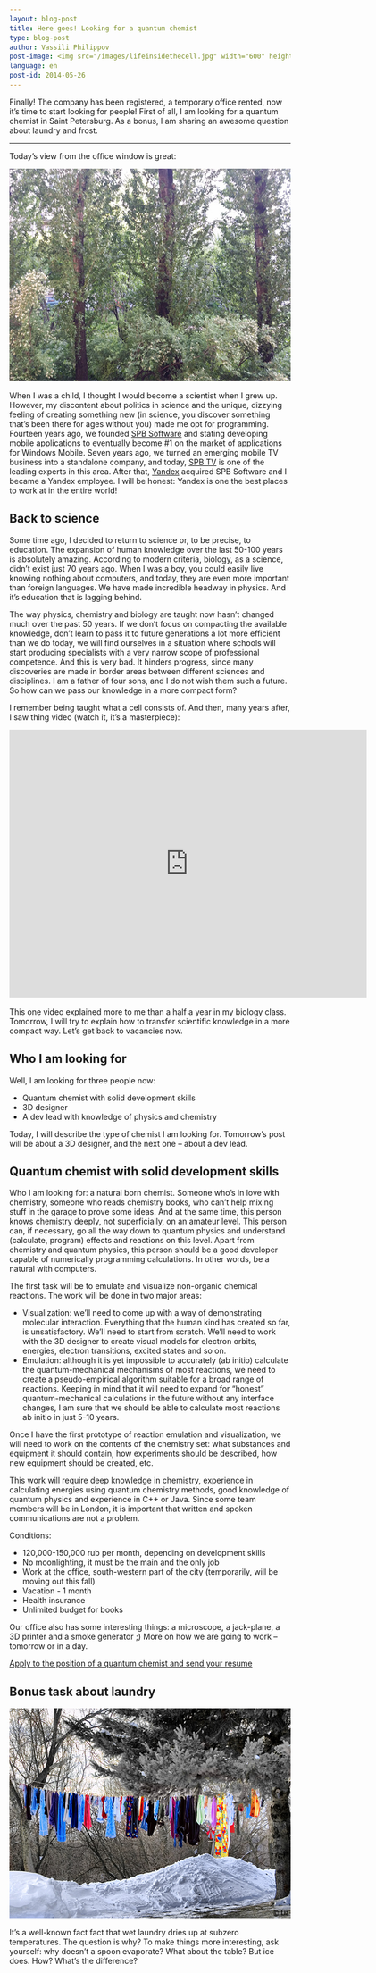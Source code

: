 ```yaml
---
layout: blog-post
title: Here goes! Looking for a quantum chemist
type: blog-post
author: Vassili Philippov
post-image: <img src="/images/lifeinsidethecell.jpg" width="600" height="400" alt="Inner life of a cell">
language: en
post-id: 2014-05-26
---
```

Finally! The company has been registered, a temporary office rented, now it’s time to start looking for people! 
First of all, I am looking for a quantum chemist in Saint Petersburg. 
As a bonus, I am sharing an awesome question about laundry and frost.
<!-- more -->

----

Today’s view from the office window is great:

<img src="/images/officewindowview.jpg" width="600" height="381" alt="view from the office window">

When I was a child, I thought I would become a scientist when I grew up. However, my discontent about politics in 
science and the unique, dizzying feeling of creating something new (in science, you discover something that’s been 
there for ages without you) made me opt for programming. Fourteen years ago, we founded <a href="http://www.spb.com">SPB Software</a> and stating 
developing mobile applications to eventually become #1 on the market of applications for Windows Mobile. Seven years 
ago, we turned an emerging mobile TV business into a standalone company, and today, <a href="http://www.spbtvsolutions.com">SPB TV</a> is one of the leading experts 
in this area. After that, <a href="http://company.yandex.com">Yandex</a> acquired SPB Software and I became a Yandex employee. I will be honest: Yandex is one 
the best places to work at in the entire world!

## Back to science

Some time ago, I decided to return to science or, to be precise, to education. The expansion of human 
knowledge over the last 50-100 years is absolutely amazing. According to modern criteria, biology, as a science, 
didn’t exist just 70 years ago. When I was a boy, you could easily live knowing nothing about computers, and 
today, they are even more important than foreign languages. We have made incredible headway in physics. 
And it’s education that is lagging behind.

The way physics, chemistry and biology are taught now hasn’t changed much over the past 50 years. If we don’t 
focus on compacting the available knowledge, don’t learn to pass it to future generations a lot more 
efficient than we do today, we will find ourselves in a situation where schools will start producing specialists 
with a very narrow scope of professional competence. And this is very bad. It hinders progress, since many discoveries 
are made in border areas between different sciences and disciplines. I am a father of four sons, and I do not 
wish them such a future. So how can we pass our knowledge in a more compact form?

I remember being taught what a cell consists of. And then, many years after, I saw thing video (watch it, it’s a masterpiece):

<iframe width="640" height="480" src="http://www.youtube.com/embed/B_zD3NxSsD8?rel=0" frameborder="0" allowfullscreen></iframe>
<br>

This one video explained more to me than a half a year in my biology class. Tomorrow, I will try to explain how to transfer scientific knowledge in a more compact way. Let’s get back to vacancies now.

## Who I am looking for

Well, I am looking for three people now:

* Quantum chemist with solid development skills
* 3D designer
* A dev lead with knowledge of physics and chemistry

Today, I will describe the type of chemist I am looking for. Tomorrow’s post will be about a 3D designer, and the next one – about a dev lead.

## Quantum chemist with solid development skills

Who I am looking for: a natural born chemist. Someone who’s in love with chemistry, someone who reads chemistry 
books, who can’t help mixing stuff in the garage to prove some ideas. And at the same time, this person knows 
chemistry deeply, not superficially, on an amateur level. This person can, if necessary, go all the way down to 
quantum physics and understand (calculate, program) effects and reactions on this level. Apart from chemistry 
and quantum physics, this person should be a good developer capable of numerically programming calculations. 
In other words, be a natural with computers.

The first task will be to emulate and visualize non-organic chemical reactions. The work will be done in two major areas:

* Visualization: we’ll need to come up with a way of demonstrating molecular interaction. Everything that the human 
kind has created so far, is unsatisfactory. We’ll need to start from scratch. We’ll need to work with the 3D designer 
to create visual models for electron orbits, energies, electron transitions, excited states and so on.
* Emulation: although it is yet impossible to accurately (ab initio) calculate the quantum-mechanical mechanisms of most 
reactions, we need to create a pseudo-empirical algorithm suitable for a broad range of reactions. Keeping in mind that it will 
need to expand for “honest” quantum-mechanical calculations in the future without any interface changes, I am sure that we 
should be able to calculate most reactions ab initio in just 5-10 years.

Once I have the first prototype of reaction emulation and visualization, we will need to work on the contents of the 
chemistry set: what substances and equipment it should contain, how experiments should be described, 
how new equipment should be created, etc.

This work will require deep knowledge in chemistry, experience in calculating energies using quantum chemistry methods, 
good knowledge of quantum physics and experience in C++ or Java. Since some team members will be in London, 
it is important that written and spoken communications are not a problem.

Conditions:

* 120,000-150,000 rub per month, depending on development skills
* No moonlighting, it must be the main and the only job
* Work at the office, south-western part of the city (temporarily, will be moving out this fall)
* Vacation - 1 month
* Health insurance
* Unlimited budget for books

Our office also has some interesting things: a microscope, a jack-plane, a 3D printer and a smoke generator ;) More on how we are going to work – tomorrow or in a day.

<a class="btn btn-primary btn-lg active" href="http://scijob.ru/vacancy/2783" role="button">Apply to the position of a quantum chemist and send your resume</a>

## Bonus task about laundry

<a href="https://www.flickr.com/photos/kingstongal/2277441286/in/photostream/"><img src="/images/winterdry.jpg" width="600" height="376" alt="Laundry that dries up in frost"></a>

It’s a well-known fact fact that wet laundry dries up at subzero temperatures. The question is why? To make things more interesting, ask yourself: 
why doesn’t a spoon evaporate? What about the table? But ice does. How? What’s the difference?